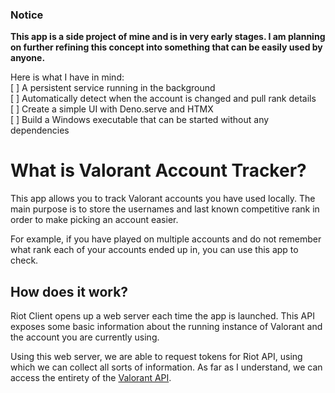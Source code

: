 ### Notice

**This app is a side project of mine and is in very early stages. I am planning
on further refining this concept into something that can be easily used by
anyone.**

Here is what I have in mind:\
[ ] A persistent service running in the background\
[ ] Automatically detect when the account is changed and pull rank details\
[ ] Create a simple UI with Deno.serve and HTMX\
[ ] Build a Windows executable that can be started without any dependencies

# What is Valorant Account Tracker?

This app allows you to track Valorant accounts you have used locally. The main
purpose is to store the usernames and last known competitive rank in order to
make picking an account easier.

For example, if you have played on multiple accounts and do not remember what
rank each of your accounts ended up in, you can use this app to check.

## How does it work?

Riot Client opens up a web server each time the app is launched. This API
exposes some basic information about the running instance of Valorant and the
account you are currently using.

Using this web server, we are able to request tokens for Riot API, using which
we can collect all sorts of information. As far as I understand, we can access
the entirety of the [Valorant API](https://valapidocs.techchrism.me/).
